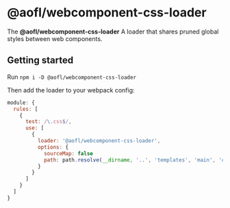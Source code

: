 # @aofl/webcomponent-css-loader

The **\@aofl/webcomponent-css-loader** A loader that shares pruned global styles between web components.

## Getting started

Run `npm i -D @aofl/webcomponent-css-loader`

Then add the loader to your webpack config:

```js
module: {
  rules: [
    {
      test: /\.css$/,
      use: [
        {
          loader: '@aofl/webcomponent-css-loader',
          options: {
            sourceMap: false
            path: path.resolve(__dirname, '..', 'templates', 'main', 'css', 'index.css')
          }
        }
      ]
    }
  ]
}
```
